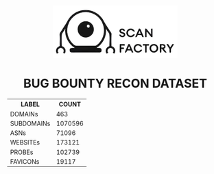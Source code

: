<div align='center'><p><img src='scanfactory.png' alt='ScanFactory'><h1>BUG BOUNTY RECON DATASET</h1><table>
<tr><th>LABEL</th><th>COUNT</th></tr>
<tr><td>DOMAINs</th><td>463</th></tr>
<tr><td>SUBDOMAINs</th><td>1070596</th></tr>
<tr><td>ASNs</th><td>71096</th></tr>
<tr><td>WEBSITEs</th><td>173121</th></tr>
<tr><td>PROBEs</th><td>102739</th></tr>
<tr><td>FAVICONs</th><td>19117</th></tr>
</table></p></div>
